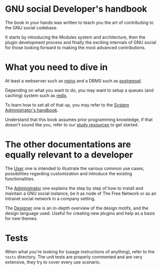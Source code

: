 # GNU social Developer's handbook

The book in your hands was written to teach you
the art of contributing to the GNU social codebase.

It starts by introducing the Modules system and architecture,
then the plugin development process and finally the exciting internals
of GNU social for those looking forward to making the most advanced contributions.

# What you need to dive in

At least a webserver such as [nginx](https://nginx.org/) and a DBMS such as [postgresql](https://www.postgresql.org/).

Depending on what you want to do, you may want to setup a queues (and caching) system such as [redis](https://redis.io/).

To learn how to set all of that up, you may refer to the [System Administrator's handbook](/administrator).

Understand that this book assumes prior programming knowledge, if that doesn't sound like you, refer to our [study
resources](https://www.gnusocial.rocks/soc/study_resources.html) to get started.

# The other documentations are equally relevant to a developer

The [User](/user) one is intended to illustrate the various common use cases, possibilities regarding customization and introduce the existing functionalities.

The [Administrator](/administrator) one explains the step by step of how to install and maintain a GNU social instance, be it as node of The Free Network or as an intranet social network in a company setting.

The [Designer](/designer) one is an in-depth overview of the design motifs, and the design language used. Useful for creating new plugins and help as a basis for new themes.

# Tests

When what you're looking for (usage instructions of anything), refer to the `tests` directory.
The unit tests are properly commented and are very extensive, they try to cover every use scenario.